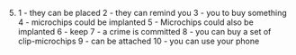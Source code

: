 5.
    1 - they can be placed
    2 - they can remind you
    3 - you to buy something
    4 - microchips could be implanted
    5 - Microchips could also be implanted 
    6 - keep
    7 - a crime is committed
    8 - you can buy a set of clip-microchips
    9 - can be attached 
    10 - you can use your phone